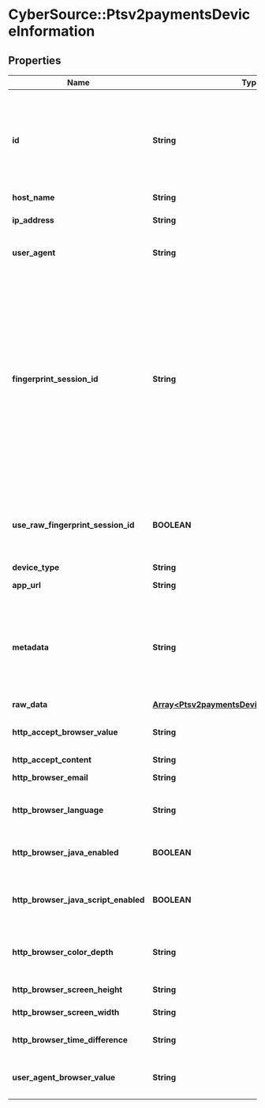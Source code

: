 # CyberSource::Ptsv2paymentsDeviceInformation

## Properties
Name | Type | Description | Notes
------------ | ------------- | ------------- | -------------
**id** | **String** | Value created by the client software that uniquely identifies the POS device. CyberSource does not forward this value to the processor. Instead, the value is forwarded to the CyberSource reporting functionality.  This field is supported only for authorizations and credits on these processors: - American Express Direct - Credit Mutuel-CIC - FDC Nashville Global - OmniPay Direct - SIX  Optional field. String (32)  | [optional] 
**host_name** | **String** | DNS resolved hostname from &#x60;ipAddress&#x60;. | [optional] 
**ip_address** | **String** | IP address of the customer.  #### Used by **Authorization, Capture, and Credit** Optional field.  | [optional] 
**user_agent** | **String** | Customer&#39;s browser as identified from the HTTP header data. For example, &#x60;Mozilla&#x60; is the value that identifies the Netscape browser.  | [optional] 
**fingerprint_session_id** | **String** | Field that contains the session ID that you send to Decision Manager to obtain the device fingerprint information. The string can contain uppercase and lowercase letters, digits, hyphen (-), and underscore (_). However, do not use the same uppercase and lowercase letters to indicate different session IDs.  The session ID must be unique for each merchant ID. You can use any string that you are already generating, such as an order number or web session ID.  The session ID must be unique for each page load, regardless of an individual&#39;s web session ID. If a user navigates to a profiled page and is assigned a web session, navigates away from the profiled page, then navigates back to the profiled page, the generated session ID should be different and unique. You may use a web session ID, but it is preferable to use an application GUID (Globally Unique Identifier). This measure ensures that a unique ID is generated every time the page is loaded, even if it is the same user reloading the page.  | [optional] 
**use_raw_fingerprint_session_id** | **BOOLEAN** | Boolean that indicates whether request contains the device fingerprint information. Values: - &#x60;true&#x60;: Use raw fingerprintSessionId when looking up device details. - &#x60;false&#x60; (default): Use merchant id + fingerprintSessionId as the session id for Device detail collection.  | [optional] 
**device_type** | **String** | The device type at the client side. | [optional] 
**app_url** | **String** | This field will contain the deep link that would help the Customer App to wake up.  | [optional] 
**metadata** | **String** | Verifies that the payment is originating from a valid, user-approved application and device. Sending this field helps reduce fraud and declined transactions. Note The length is set for a hexadecimal representation of the GUID/UUID. This field accepts a 36-character string (with hyphens) or a 32-character string (without hyphens). Example 123e4567-e89b-12d3-a456-426655440000 Example 123e4567e89b12d3a456426655440000  | [optional] 
**raw_data** | [**Array&lt;Ptsv2paymentsDeviceInformationRawData&gt;**](Ptsv2paymentsDeviceInformationRawData.md) |  | [optional] 
**http_accept_browser_value** | **String** | Value of the Accept header sent by the customer&#39;s web browser. **Note** If the customer&#39;s browser provides a value, you must include it in your request.  | [optional] 
**http_accept_content** | **String** | The exact content of the HTTP accept header.  | [optional] 
**http_browser_email** | **String** | Email address set in the customer&#39;s browser, which may differ from customer email.  | [optional] 
**http_browser_language** | **String** | Value represents the browser language as defined in IETF BCP47. Example:en-US, refer  https://en.wikipedia.org/wiki/IETF_language_tag for more details.  | [optional] 
**http_browser_java_enabled** | **BOOLEAN** | A Boolean value that represents the ability of the cardholder browser to execute Java. Value is returned from the navigator.javaEnabled property. Possible Values:True/False  | [optional] 
**http_browser_java_script_enabled** | **BOOLEAN** | A Boolean value that represents the ability of the cardholder browser to execute JavaScript. Possible Values:True/False. **Note**: Merchants should be able to know the values from fingerprint details of cardholder&#39;s browser.  | [optional] 
**http_browser_color_depth** | **String** | Value represents the bit depth of the color palette for displaying images, in bits per pixel. Example : 24, refer https://en.wikipedia.org/wiki/Color_depth for more details  | [optional] 
**http_browser_screen_height** | **String** | Total height of the Cardholder&#39;s scree in pixels, example: 864.  | [optional] 
**http_browser_screen_width** | **String** | Total width of the cardholder&#39;s screen in pixels. Example: 1536.  | [optional] 
**http_browser_time_difference** | **String** | Time difference between UTC time and the cardholder browser local time, in minutes, Example:300  | [optional] 
**user_agent_browser_value** | **String** | Value of the User-Agent header sent by the customer&#39;s web browser. Note If the customer&#39;s browser provides a value, you must include it in your request.  | [optional] 


